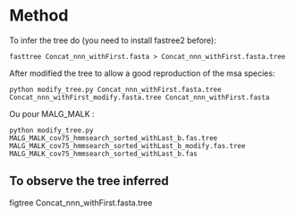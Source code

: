 # Method

To infer the tree do (you need to install fastree2 before):

```
fasttree Concat_nnn_withFirst.fasta > Concat_nnn_withFirst.fasta.tree
```

After modified the tree to allow a good reproduction of the msa species:

```
python modify_tree.py Concat_nnn_withFirst.fasta.tree Concat_nnn_withFirst_modify.fasta.tree Concat_nnn_withFirst.fasta
```
Ou pour MALG_MALK :

```
python modify_tree.py MALG_MALK_cov75_hmmsearch_sorted_withLast_b.fas.tree MALG_MALK_cov75_hmmsearch_sorted_withLast_b_modify.fas.tree MALG_MALK_cov75_hmmsearch_sorted_withLast_b.fas
```

## To observe the tree inferred 

figtree Concat_nnn_withFirst.fasta.tree 
